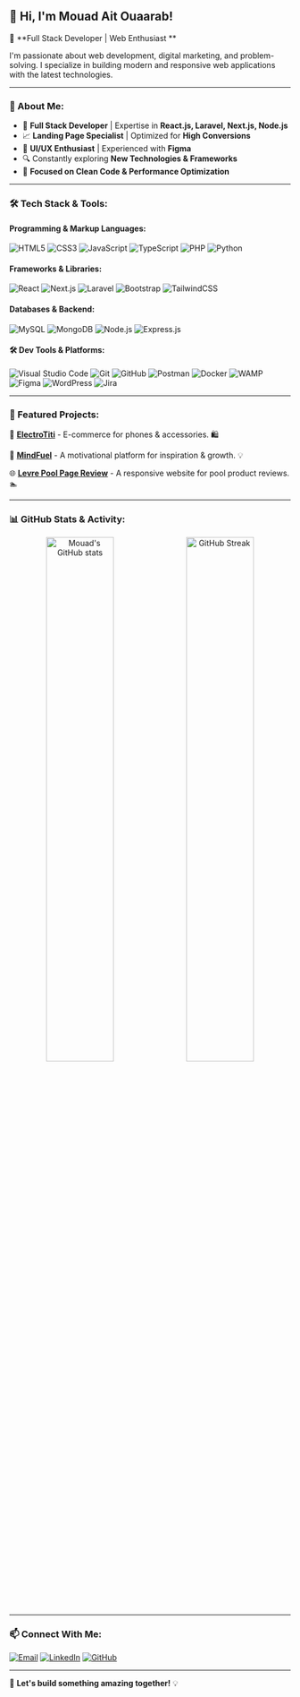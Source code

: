 ## 👋 Hi, I'm Mouad Ait Ouaarab! 

🚀 **Full Stack Developer | Web Enthusiast  **

I'm passionate about web development, digital marketing, and problem-solving. I specialize in building modern and responsive web applications with the latest technologies.

---

### 🌟 About Me:
- 🎯 **Full Stack Developer** | Expertise in **React.js, Laravel, Next.js, Node.js**
- 📈 **Landing Page Specialist** | Optimized for **High Conversions**
- 🎨 **UI/UX Enthusiast** | Experienced with **Figma**
- 🔍 Constantly exploring **New Technologies & Frameworks**
- 🎯 **Focused on Clean Code & Performance Optimization**

---

### 🛠️ Tech Stack & Tools:

#### **Programming & Markup Languages:**
![HTML5](https://img.shields.io/badge/HTML5-%23E34F26.svg?style=for-the-badge&logo=html5&logoColor=white)
![CSS3](https://img.shields.io/badge/CSS3-%231572B6.svg?style=for-the-badge&logo=css3&logoColor=white)
![JavaScript](https://img.shields.io/badge/JavaScript-%23F7DF1E.svg?style=for-the-badge&logo=javascript&logoColor=black)
![TypeScript](https://img.shields.io/badge/TypeScript-%233178C6.svg?style=for-the-badge&logo=typescript&logoColor=white)
![PHP](https://img.shields.io/badge/PHP-%23777BB4.svg?style=for-the-badge&logo=php&logoColor=white)
![Python](https://img.shields.io/badge/Python-%233776AB.svg?style=for-the-badge&logo=python&logoColor=white)

#### **Frameworks & Libraries:**
![React](https://img.shields.io/badge/React-%2361DAFB.svg?style=for-the-badge&logo=react&logoColor=black)
![Next.js](https://img.shields.io/badge/Next.js-%23000000.svg?style=for-the-badge&logo=nextdotjs&logoColor=white)
![Laravel](https://img.shields.io/badge/Laravel-%23FF2D20.svg?style=for-the-badge&logo=laravel&logoColor=white)
![Bootstrap](https://img.shields.io/badge/Bootstrap-%23563D7C.svg?style=for-the-badge&logo=bootstrap&logoColor=white)
![TailwindCSS](https://img.shields.io/badge/TailwindCSS-%2338B2AC.svg?style=for-the-badge&logo=tailwind-css&logoColor=white)

#### **Databases & Backend:**
![MySQL](https://img.shields.io/badge/MySQL-%234479A1.svg?style=for-the-badge&logo=mysql&logoColor=white)
![MongoDB](https://img.shields.io/badge/MongoDB-%2347A248.svg?style=for-the-badge&logo=mongodb&logoColor=white)
![Node.js](https://img.shields.io/badge/Node.js-%23339933.svg?style=for-the-badge&logo=node.js&logoColor=white)
![Express.js](https://img.shields.io/badge/Express.js-%23000000.svg?style=for-the-badge&logo=express&logoColor=white)

#### **🛠️ Dev Tools & Platforms:**
![Visual Studio Code](https://img.shields.io/badge/VS%20Code-%23007ACC.svg?style=for-the-badge&logo=visual-studio-code&logoColor=white)
![Git](https://img.shields.io/badge/Git-%23F05033.svg?style=for-the-badge&logo=git&logoColor=white)
![GitHub](https://img.shields.io/badge/GitHub-%2312100E.svg?style=for-the-badge&logo=github&logoColor=white)
![Postman](https://img.shields.io/badge/Postman-%23FF6C37.svg?style=for-the-badge&logo=postman&logoColor=white)
![Docker](https://img.shields.io/badge/Docker-%232496ED.svg?style=for-the-badge&logo=docker&logoColor=white)
![WAMP](https://img.shields.io/badge/WAMP-%23FF4088.svg?style=for-the-badge&logo=wampserver&logoColor=white)
![Figma](https://img.shields.io/badge/Figma-%23F24E1E.svg?style=for-the-badge&logo=figma&logoColor=white)
![WordPress](https://img.shields.io/badge/WordPress-%2321759B.svg?style=for-the-badge&logo=wordpress&logoColor=white)
![Jira](https://img.shields.io/badge/Jira-%230052CC.svg?style=for-the-badge&logo=jira&logoColor=white)

---

### 📌 Featured Projects:

🚀 [**ElectroTiti**](https://github.com/ouaarab-mouad/ElectroTiti) - E-commerce for phones & accessories. 🛍️

🌟 [**MindFuel**](https://github.com/ouaarab-mouad/MindFuel) - A motivational platform for inspiration & growth. 💡

🌐 [**Levre Pool Page Review**](https://github.com/ouaarab-mouad/) - A responsive website for pool product reviews. 🏊

---

### 📊 GitHub Stats & Activity:

<p align="center">
  <img src="https://github-readme-stats.vercel.app/api?username=ouaarab-mouad&show_icons=true&theme=radical" alt="Mouad's GitHub stats" width="49%"/>
  <img src="https://github-readme-streak-stats.herokuapp.com/?user=ouaarab-mouad&theme=radical" alt="GitHub Streak" width="49%"/>
</p>

---

### 📫 Connect With Me:
[![Email](https://img.shields.io/badge/Email-%23D14836.svg?style=for-the-badge&logo=gmail&logoColor=white)](mailto:warabmoad@gmail.com)
[![LinkedIn](https://img.shields.io/badge/LinkedIn-%230077B5.svg?style=for-the-badge&logo=linkedin&logoColor=white)](https://www.linkedin.com/in/mouad-ouaarab/)
[![GitHub](https://img.shields.io/badge/GitHub-%2312100E.svg?style=for-the-badge&logo=github&logoColor=white)](https://github.com/ouaarab-mouad)

---

🚀 **Let's build something amazing together!** 💡
